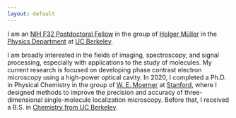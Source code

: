 ```yaml
---
layout: default
---
```


I am an [NIH F32 Postdoctoral Fellow](https://researchtraining.nih.gov/programs/fellowships/F32) in the group of [Holger Müller](http://matterwave.physics.berkeley.edu/) in the [Physics Department](https://physics.berkeley.edu/) at [UC Berkeley](https://www.berkeley.edu/).

I am broadly interested in the fields of imaging, spectroscopy, and signal processing, especially with applications to the study of molecules. My current research is focused on developing phase contrast electron microscopy using a high-power optical cavity. In 2020, I completed a Ph.D. in Physical Chemistry in the group of [W. E. Moerner](https://web.stanford.edu/group/moerner/) at [Stanford](https://chemistry.stanford.edu/), where I designed methods to improve the precision and accuracy of three-dimensional single-molecule localization microscopy. Before that, I received a B.S. in [Chemistry from UC Berkeley](https://chemistry.berkeley.edu/home).
